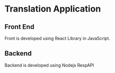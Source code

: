 # Translation Application

## Front End

Front is developed using React Library in JavaScript.

## Backend

Backend is developed using Nodejs RespAPI
